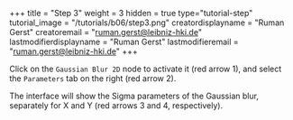 +++
title = "Step 3"
weight = 3
hidden = true
type="tutorial-step"
tutorial_image = "/tutorials/b06/step3.png"
creatordisplayname = "Ruman Gerst"
creatoremail = "ruman.gerst@leibniz-hki.de"
lastmodifierdisplayname = "Ruman Gerst"
lastmodifieremail = "ruman.gerst@leibniz-hki.de"
+++

Click on the `Gaussian Blur 2D` node to activate it (red arrow 1), and select the `Parameters` tab on the right (red arrow 2). 

The interface will show the Sigma parameters of the Gaussian blur, separately for X and Y (red arrows 3 and 4, respectively). 